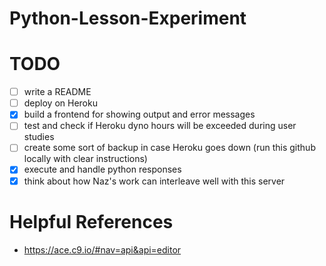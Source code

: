 # Python-Lesson-Experiment


# TODO
- [ ] write a README
- [ ] deploy on Heroku
- [x] build a frontend for showing output and error messages
- [ ] test and check if Heroku dyno hours will be exceeded during user studies
- [ ] create some sort of backup in case Heroku goes down (run this github locally with clear instructions)
- [x] execute and handle python responses
- [x] think about how Naz's work can interleave well with this server

# Helpful References
- https://ace.c9.io/#nav=api&api=editor
